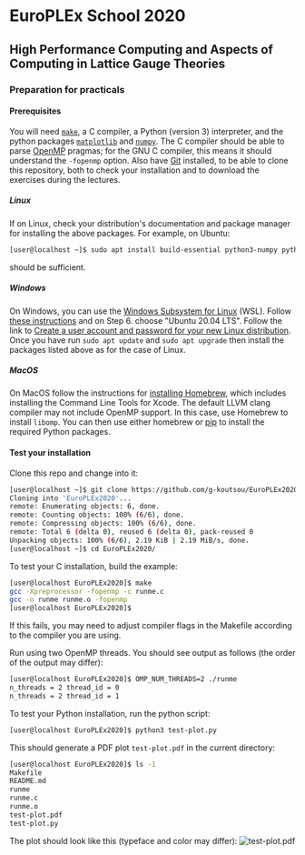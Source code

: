 # EuroPLEx School 2020

## High Performance Computing and Aspects of Computing in Lattice Gauge Theories

### Preparation for practicals

#### Prerequisites 
You will need [`make`](https://www.gnu.org/software/make/), a C compiler, a Python (version 3) interpreter, and the python packages [`matplotlib`](https://matplotlib.org) and [`numpy`](https://matplotlib.org). The C compiler should be able to parse [OpenMP](https://www.openmp.org) pragmas; for the GNU C compiler, this means it should understand the `-fopenmp` option. Also have [Git](https://git-scm.com) installed, to be able to clone this repository, both to check your installation and to download the exercises during the lectures.

##### Linux
If on Linux, check your distribution's documentation and package manager for installing the above packages. For example, on Ubuntu:
```bash
[user@localhost ~]$ sudo apt install build-essential python3-numpy python3-matplotlib git-all
```
should be sufficient.

##### Windows
On Windows, you can use the [Windows Subsystem for Linux](https://docs.microsoft.com/en-us/windows/wsl/about) (WSL). Follow [these instructions](https://docs.microsoft.com/en-us/windows/wsl/install-win10) and on Step 6. choose "Ubuntu 20.04 LTS". Follow the link to [Create a user account and password for your new Linux distribution](https://docs.microsoft.com/en-us/windows/wsl/user-support). Once you have run `sudo apt update` and  `sudo apt upgrade` then install the packages listed above as for the case of Linux.

##### MacOS
On MacOS follow the instructions for [installing Homebrew](https://docs.brew.sh/Installation), which includes installing the Command Line Tools for Xcode. The default LLVM clang compiler may not include OpenMP support. In this case, use Homebrew to install `libomp`. You can then use either homebrew or [pip](https://pip.pypa.io/en/stable/installing/) to install the required Python packages.

#### Test your installation
Clone this repo and change into it:
```bash
[user@localhost ~]$ git clone https://github.com/g-koutsou/EuroPLEx2020
Cloning into 'EuroPLEx2020'...
remote: Enumerating objects: 6, done.
remote: Counting objects: 100% (6/6), done.
remote: Compressing objects: 100% (6/6), done.
remote: Total 6 (delta 0), reused 6 (delta 0), pack-reused 0
Unpacking objects: 100% (6/6), 2.19 KiB | 2.19 MiB/s, done.
[user@localhost ~]$ cd EuroPLEx2020/
```
To test your C installation, build the example:
```bash
[user@localhost EuroPLEx2020]$ make
gcc -Xpreprocessor -fopenmp -c runme.c
gcc -o runme runme.o -fopenmp
[user@localhost EuroPLEx2020]$ 
```
If this fails, you may need to adjust compiler flags in the Makefile according to the compiler you are using.

Run using two OpenMP threads. You should see output as follows (the order of the output may differ):
```bash
[user@localhost EuroPLEx2020]$ OMP_NUM_THREADS=2 ./runme
n_threads = 2 thread_id = 0
n_threads = 2 thread_id = 1
```

To test your Python installation, run the python script:
```bash
[user@localhost EuroPLEx2020]$ python3 test-plot.py
```
This should generate a PDF plot `test-plot.pdf` in the current directory:
```bash
[user@localhost EuroPLEx2020]$ ls -1
Makefile
README.md
runme
runme.c
runme.o
test-plot.pdf
test-plot.py
```
The plot should look like this (typeface and color may differ):
![test-plot.pdf](https://i.imgur.com/glh90x4.png)
